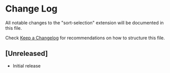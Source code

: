 # Change Log
All notable changes to the "sort-selection" extension will be documented in this file.

Check [Keep a Changelog](http://keepachangelog.com/) for recommendations on how to structure this file.

## [Unreleased]
- Initial release